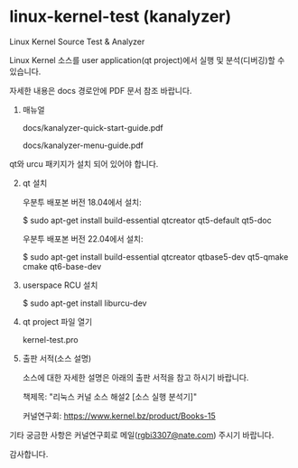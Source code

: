 # linux-kernel-test (kanalyzer)
Linux Kernel Source Test &amp; Analyzer

Linux Kernel 소스를 user application(qt project)에서 실행 및 분석(디버깅)할 수 있습니다.

자세한 내용은 docs 경로안에 PDF 문서 참조 바랍니다.


1. 매뉴얼

    docs/kanalyzer-quick-start-guide.pdf
    
    docs/kanalyzer-menu-guide.pdf


qt와 urcu 패키지가 설치 되어 있어야 합니다.


2. qt 설치

    우분투 배포본 버전 18.04에서 설치:
    
    $ sudo apt-get install build-essential qtcreator qt5-default qt5-doc
    
    우분투 배포본 버전 22.04에서 설치:
    
    $ sudo apt-get install build-essential qtcreator qtbase5-dev qt5-qmake cmake qt6-base-dev


3. userspace RCU 설치

    $ sudo apt-get install liburcu-dev


4. qt project 파일 열기

    kernel-test.pro


5. 출판 서적(소스 설명)

    소스에 대한 자세한 설명은 아래의 출판 서적을 참고 하시기 바랍니다.
    
    책제목: "리눅스 커널 소스 해설2 [소스 실행 분석기]"    
    
    커널연구회: https://www.kernel.bz/product/Books-15
        
기타 궁금한 사항은 커널연구회로 메일(rgbi3307@nate.com) 주시기 바랍니다.

감사합니다.
